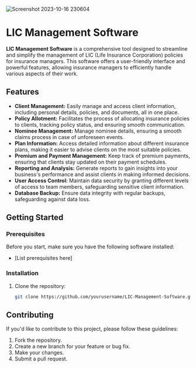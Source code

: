 ![Screenshot 2023-10-16 230604](https://github.com/Jhaveri-Jeet/LIC/assets/114752089/83b9cefc-f146-4466-986b-684b90a60b41)

# LIC Management Software

**LIC Management Software** is a comprehensive tool designed to streamline and simplify the management of LIC (Life Insurance Corporation) policies for insurance managers. This software offers a user-friendly interface and powerful features, allowing insurance managers to efficiently handle various aspects of their work.

## Features

- **Client Management:** Easily manage and access client information, including personal details, policies, and documents, all in one place.
- **Policy Allotment:** Facilitates the process of allocating insurance policies to clients, tracking policy status, and ensuring smooth communication.
- **Nominee Management:** Manage nominee details, ensuring a smooth claims process in case of unforeseen events.
- **Plan Information:** Access detailed information about different insurance plans, making it easier to advise clients on the most suitable policies.
- **Premium and Payment Management:** Keep track of premium payments, ensuring that clients stay updated on their payment schedules.
- **Reporting and Analysis:** Generate reports to gain insights into your business's performance and assist clients in making informed decisions.
- **User Access Control:** Maintain data security by granting different levels of access to team members, safeguarding sensitive client information.
- **Database Backup:** Ensure data integrity with regular backups, safeguarding against data loss.

## Getting Started

### Prerequisites

Before you start, make sure you have the following software installed:

- [List prerequisites here]

### Installation

1. Clone the repository:
   ```sh
   git clone https://github.com/yourusername/LIC-Management-Software.git
   ```

## Contributing

If you'd like to contribute to this project, please follow these guidelines:

1. Fork the repository.
2. Create a new branch for your feature or bug fix.
3. Make your changes.
4. Submit a pull request.
